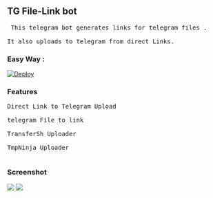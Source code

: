 ## TG File-Link bot

<pre> This telegram bot generates links for telegram files . </br>
It also uploads to telegram from direct Links. </pre>


### Easy Way :

[![Deploy](https://www.herokucdn.com/deploy/button.svg)](https://heroku.com/deploy)

### Features

<pre>
Direct Link to Telegram Upload </br>
telegram File to link </br>
TransferSh Uploader </br>
TmpNinja Uploader </br>
</pre>

### Screenshot 
![](https://telegra.ph/file/70a43837a99f3904cff8b.jpg)
![](https://telegra.ph/file/ed8f39cf9675665e138d6.jpg)
